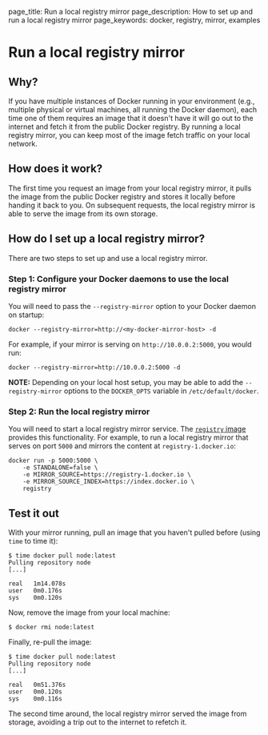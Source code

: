 page_title: Run a local registry mirror
page_description: How to set up and run a local registry mirror
page_keywords: docker, registry, mirror, examples

# Run a local registry mirror

## Why?

If you have multiple instances of Docker running in your environment
(e.g., multiple physical or virtual machines, all running the Docker
daemon), each time one of them requires an image that it doesn't have
it will go out to the internet and fetch it from the public Docker
registry. By running a local registry mirror, you can keep most of the
image fetch traffic on your local network.

## How does it work?

The first time you request an image from your local registry mirror,
it pulls the image from the public Docker registry and stores it locally
before handing it back to you. On subsequent requests, the local registry
mirror is able to serve the image from its own storage.

## How do I set up a local registry mirror?

There are two steps to set up and use a local registry mirror.

### Step 1: Configure your Docker daemons to use the local registry mirror

You will need to pass the `--registry-mirror` option to your Docker daemon on
startup:

    docker --registry-mirror=http://<my-docker-mirror-host> -d

For example, if your mirror is serving on `http://10.0.0.2:5000`, you would run:

    docker --registry-mirror=http://10.0.0.2:5000 -d

**NOTE:**
Depending on your local host setup, you may be able to add the
`--registry-mirror` options to the `DOCKER_OPTS` variable in
`/etc/default/docker`.

### Step 2: Run the local registry mirror

You will need to start a local registry mirror service. The
[`registry` image](https://registry.hub.docker.com/_/registry/) provides this
functionality. For example, to run a local registry mirror that serves on
port `5000` and mirrors the content at `registry-1.docker.io`:

    docker run -p 5000:5000 \
        -e STANDALONE=false \
        -e MIRROR_SOURCE=https://registry-1.docker.io \
        -e MIRROR_SOURCE_INDEX=https://index.docker.io \
        registry

## Test it out

With your mirror running, pull an image that you haven't pulled before (using
`time` to time it):

    $ time docker pull node:latest
    Pulling repository node
    [...]

    real   1m14.078s
    user   0m0.176s
    sys    0m0.120s

Now, remove the image from your local machine:

    $ docker rmi node:latest

Finally, re-pull the image:

    $ time docker pull node:latest
    Pulling repository node
    [...]

    real   0m51.376s
    user   0m0.120s
    sys    0m0.116s

The second time around, the local registry mirror served the image from storage,
avoiding a trip out to the internet to refetch it.
